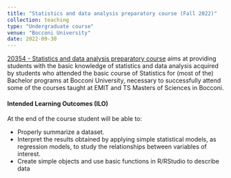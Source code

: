 ```yaml
---
title: "Statistics and data analysis preparatory course (Fall 2022)"
collection: teaching
type: "Undergraduate course"
venue: "Bocconi University"
date: 2022-09-30
---
```

[20354 - Statistics and data analysis preparatory course](https://didattica.unibocconi.it/ts/tsn_anteprima.php?cod_ins=20354&anno=2023&IdPag=) aims at providing students with the basic knowledge of statistics and data analysis acquired by students who attended the basic course of Statistics for (most of the) Bachelor programs at Bocconi University, necessary to successfully attend some of the courses taught at EMIT and TS Masters of Sciences in Bocconi.

#### Intended Learning Outcomes (ILO)
At the end of the course student will be able to:
- Properly summarize a dataset.
- Interpret the results obtained by applying simple statistical models, as regression models, to study the relationships between variables of interest.
- Create simple objects and use basic functions in R/RStudio to describe data
  
